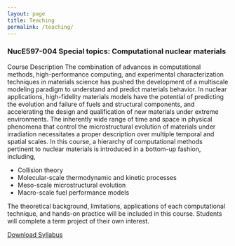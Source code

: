 ```yaml
---
layout: page
title: Teaching
permalink: /teaching/
---
```

### NucE597-004  Special topics:  Computational nuclear  materials  
 Course Description
The combination of advances in computational methods, high-performance computing, and experimental characterization techniques in materials science has pushed the development of a multiscale modeling paradigm to understand and predict materials behavior. In nuclear applications, high-fidelity materials models have the potential of predicting the evolution and failure of fuels and structural components, and accelerating the design and qualification of new materials under extreme environments. The inherently wide range of time and space in physical phenomena that control the microstructural evolution of materials under irradiation necessitates a proper description over multiple temporal and spatial scales. In this course, a hierarchy of computational methods pertinent to nuclear materials is introduced in a bottom-up fashion, including,  
- Collision theory  
- Molecular-scale thermodynamic and kinetic processes  
- Meso-scale microstructural evolution  
- Macro-scale fuel performance models  

The theoretical background, limitations, applications of each computational technique, and hands-on practice will be included in this course. Students will complete a term project of their own interest.
 

<a href="../files/syllabus_nuce597.pdf">Download Syllabus</a>
 


  

